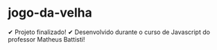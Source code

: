 # jogo-da-velha

✔ Projeto finalizado!
✔ Desenvolvido durante o curso de Javascript do professor Matheus Battisti!
